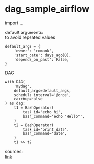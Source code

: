 # dag_sample_airflow

import ...  

default arguments:  
  to avoid repeated values  
```
default_args = {
    'owner': 'romank',
    'start_date': days_ago(0),
    'depends_on_past': False,
}
```

DAG  
```
with DAG(
    'mydag',
    default_args=default_args,
    schedule_interval='@once',
    catchup=False
) as dag:
    t1 = BashOperator(
        task_id='echo_hi',
        bash_command='echo "Hello"',
    )
    t2 = BashOperator(
        task_id='print_date',
        bash_command='date',
    )
    t1 >> t2
```
sources:  
[link](https://www.bigdataschool.ru/blog/apache-airflow-quick-start.html)
